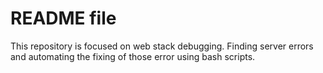 # README file

This repository is focused on web stack debugging. Finding server errors and automating the fixing of those error using bash scripts.